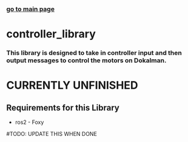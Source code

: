 ### [go to main page](../README.md)

# __controller_library__

### This library is designed to take in controller input and then output messages to control the motors on Dokalman.

# CURRENTLY UNFINISHED

## __Requirements for this Library__

- ros2 - Foxy

#TODO: UPDATE THIS WHEN DONE

